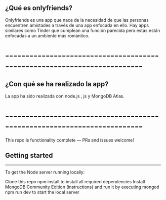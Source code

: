 ## ¿Qué es onlyfriends?

Onlyfriends es una app que nace de la necesidad de que las personas encuentren amistades a través de una app enfocada en ello. Hay apps similares como Tinder que cumplean una función parecida pero estas están enfocadas a un ambiente más romántico.

# ------------------------------------------------------------------------

## ¿Con qué se ha realizado la app?

La app ha sido realizada con node.js , js y MongoDB Atlas.

# ------------------------------------------------------------------------

This repo is functionality complete — PRs and issues welcome!

## Getting started
------------------------------------------------------------------------
To get the Node server running locally:

Clone this repo
npm install to install all required dependencies
Install MongoDB Community Edition (instructions) and run it by executing mongod
npm run dev to start the local server
